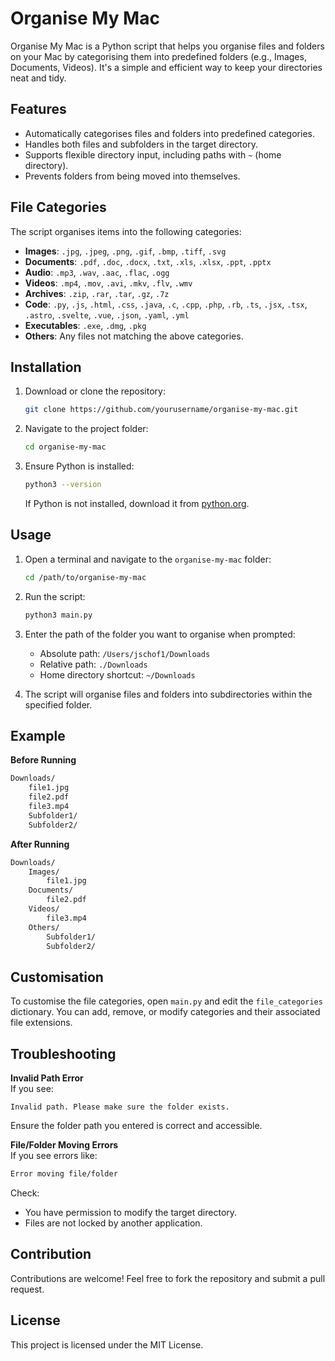 # Organise My Mac

Organise My Mac is a Python script that helps you organise files and folders on your Mac by categorising them into predefined folders (e.g., Images, Documents, Videos). It's a simple and efficient way to keep your directories neat and tidy.

## Features

- Automatically categorises files and folders into predefined categories.
- Handles both files and subfolders in the target directory.
- Supports flexible directory input, including paths with `~` (home directory).
- Prevents folders from being moved into themselves.

## File Categories

The script organises items into the following categories:

- **Images**: `.jpg`, `.jpeg`, `.png`, `.gif`, `.bmp`, `.tiff`, `.svg`
- **Documents**: `.pdf`, `.doc`, `.docx`, `.txt`, `.xls`, `.xlsx`, `.ppt`, `.pptx`
- **Audio**: `.mp3`, `.wav`, `.aac`, `.flac`, `.ogg`
- **Videos**: `.mp4`, `.mov`, `.avi`, `.mkv`, `.flv`, `.wmv`
- **Archives**: `.zip`, `.rar`, `.tar`, `.gz`, `.7z`
- **Code**: `.py`, `.js`, `.html`, `.css`, `.java`, `.c`, `.cpp`, `.php`, `.rb`, `.ts`, `.jsx`, `.tsx`, `.astro`, `.svelte`, `.vue`, `.json`, `.yaml`, `.yml`
- **Executables**: `.exe`, `.dmg`, `.pkg`
- **Others**: Any files not matching the above categories.

## Installation

1. Download or clone the repository:
   ```bash
   git clone https://github.com/yourusername/organise-my-mac.git
   

2. Navigate to the project folder:
    
    ```bash
    cd organise-my-mac
    ```
    
3. Ensure Python is installed:
    
    ```bash
    python3 --version
    ```
    
    If Python is not installed, download it from [python.org](https://www.python.org/).
    

## Usage

1. Open a terminal and navigate to the `organise-my-mac` folder:
    
    ```bash
    cd /path/to/organise-my-mac
    ```
    
2. Run the script:
    
    ```bash
    python3 main.py
    ```
    
3. Enter the path of the folder you want to organise when prompted:
    
    * Absolute path: `/Users/jschof1/Downloads`
    * Relative path: `./Downloads`
    * Home directory shortcut: `~/Downloads`
4. The script will organise files and folders into subdirectories within the specified folder.
    

## Example

**Before Running**

```markdown
Downloads/
    file1.jpg
    file2.pdf
    file3.mp4
    Subfolder1/
    Subfolder2/
```

**After Running**

```markdown
Downloads/
    Images/
        file1.jpg
    Documents/
        file2.pdf
    Videos/
        file3.mp4
    Others/
        Subfolder1/
        Subfolder2/
```

## Customisation

To customise the file categories, open `main.py` and edit the `file_categories` dictionary. You can add, remove, or modify categories and their associated file extensions.

## Troubleshooting

**Invalid Path Error**  
If you see:

```arduino
Invalid path. Please make sure the folder exists.
```

Ensure the folder path you entered is correct and accessible.

**File/Folder Moving Errors**  
If you see errors like:

```bash
Error moving file/folder
```

Check:

* You have permission to modify the target directory.
* Files are not locked by another application.

## Contribution

Contributions are welcome! Feel free to fork the repository and submit a pull request.

## License

This project is licensed under the MIT License.
